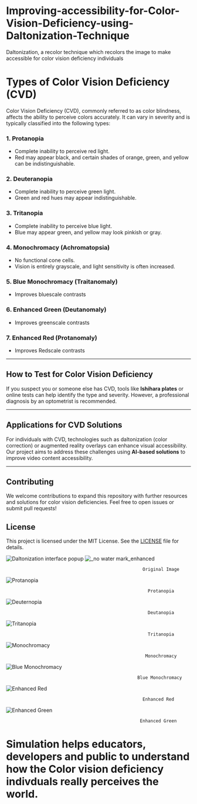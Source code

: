 # Improving-accessibility-for-Color-Vision-Deficiency-using-Daltonization-Technique
Daltonization, a recolor technique which recolors the image to make accessible for color vision deficiency individuals
# Types of Color Vision Deficiency (CVD)

Color Vision Deficiency (CVD), commonly referred to as color blindness, affects the ability to perceive colors accurately. It can vary in severity and is typically classified into the following types:


### 1. **Protanopia**
- Complete inability to perceive red light.
- Red may appear black, and certain shades of orange, green, and yellow can be indistinguishable.


### 2. **Deuteranopia**
- Complete inability to perceive green light.
- Green and red hues may appear indistinguishable.


### 3. **Tritanopia**
- Complete inability to perceive blue light.
- Blue may appear green, and yellow may look pinkish or gray.


### 4. **Monochromacy (Achromatopsia)**
- No functional cone cells.
- Vision is entirely grayscale, and light sensitivity is often increased.

### 5. **Blue Monochromacy (Traitanomaly)**
- Improves bluescale contrasts

  
### 6. **Enhanced Green (Deutanomaly)**
- Improves greenscale contrasts

  
### 7. **Enhanced Red (Protanomaly)**
- Improves Redscale contrasts
---

## How to Test for Color Vision Deficiency
If you suspect you or someone else has CVD, tools like **Ishihara plates** or online tests can help identify the type and severity. However, a professional diagnosis by an optometrist is recommended.

---

## Applications for CVD Solutions
For individuals with CVD, technologies such as daltonization (color correction) or augmented reality overlays can enhance visual accessibility. Our project aims to address these challenges using **AI-based solutions** to improve video content accessibility.

---

## Contributing
We welcome contributions to expand this repository with further resources and solutions for color vision deficiencies. Feel free to open issues or submit pull requests!

## License
This project is licensed under the MIT License. See the [LICENSE](./LICENSE) file for details.

![Daltonization interface popup](https://github.com/user-attachments/assets/1a840c15-3a59-473a-918d-e68d40ec2b7e) ![_no water mark_enhanced](https://github.com/user-attachments/assets/dc3f9ff1-3d56-41a6-9842-0df0d7e74584)
                                                       
                                                        Original Image


                                                        
![Protanopia ](https://github.com/user-attachments/assets/79d142ee-66a7-4bed-a3e8-5b94e53cd8f8)

                                                          Protanopia



![Deuternopia](https://github.com/user-attachments/assets/777ae37e-0f9d-4630-9dfb-17b507e1d87a)
                                                
                                                          Deutanopia


                                                 
![Tritanopia ](https://github.com/user-attachments/assets/cc9ef0e5-734c-41a0-b07d-a340e52b4ba4) 
                                                
                                                          Tritanopia


                                                 
![Monochromacy](https://github.com/user-attachments/assets/ded71740-3f03-467c-834c-8be0d307b72f) 
                                               
                                                         Monochromacy


                                                
![Blue Monochromacy ](https://github.com/user-attachments/assets/c1b7bcdc-70e7-49fd-bd15-d2e10981dd77)
                                             
                                                      Blue Monochromacy


                                              
![Enhanced Red ](https://github.com/user-attachments/assets/08fbb6e8-a632-4cd6-9b86-5bf1808ba135)
                                                
                                                        Enhanced Red



![Enhanced Green ](https://github.com/user-attachments/assets/3a1d5c33-00c3-49a7-acf6-c0fa696bdd04)
                                              
                                                       Enhanced Green 

                                                      

# Simulation helps educators, developers and public to understand how the Color vision deficiency indivduals really perceives the world.



                                                


